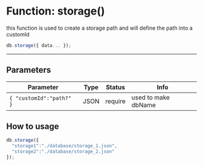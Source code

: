 # Function: storage()

this function is used to create a storage path and will define the path into a customId

```js
db.storage({ data... });
```

---
## Parameters

| Parameter | Type | Status | Info | 
| --- | --- | --- | --- | 
| `{ "customId":"path?" }` | JSON | require | used to make dbName |

## How to usage

```js
db.storage({
  "storage1":"./database/storage_1.json",
  "storage2":"./database/storage_2.json"
});
```
